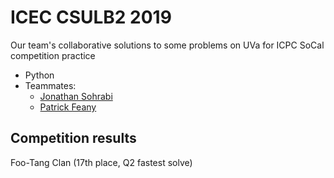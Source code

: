 # ICEC CSULB2 2019

Our team's collaborative solutions to some problems on UVa for ICPC SoCal competition practice
* Python
* Teammates:
  * [Jonathan Sohrabi](https://github.com/jsohrabi)
  * [Patrick Feany](mailto:PatrickFeany@gmail.com)

## Competition results

Foo-Tang Clan (17th place, Q2 fastest solve)
